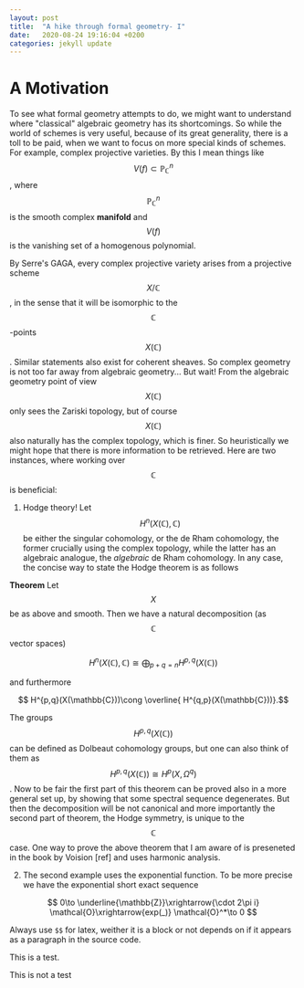 ```yaml
---
layout: post
title:  "A hike through formal geometry- I"
date:   2020-08-24 19:16:04 +0200
categories: jekyll update
---
```

<h1>A Motivation</h1>

To see what formal geometry attempts to do, we might want to understand where "classical" algebraic geometry has its shortcomings. So while the world of schemes is very useful, because of its great generality, there is a toll to be paid, when we want to focus on more special kinds of schemes. For example, complex projective varieties. By this I mean things like $$ V(f)\subset \mathbb{P}^n_{\mathbb{C}}$$, where $$\mathbb{P}^n_{\mathbb{C}}$$ is the smooth complex **manifold** and $$V(f)$$ is the vanishing set of a homogenous polynomial.

By Serre's GAGA, every complex projective variety arises from a projective scheme $$X/\mathbb{C}$$, in the sense that it will be isomorphic to the $$\mathbb{C}$$-points $$X(\mathbb{C})$$. Similar statements also exist for coherent sheaves. So complex geometry is not too far away from algebraic geometry... But wait! From the algebraic geometry point of view $$X(\mathbb{C})$$ only sees the Zariski topology, but of course $$X(\mathbb{C})$$ also naturally has the complex topology, which is finer. So heuristically we might hope that there is more information to be retrieved. Here are two instances, where working over $$\mathbb{C}$$ is beneficial: 

1. Hodge theory! Let $$H^n(X(\mathbb{C}),\mathbb{C})$$ be either the singular cohomology, or the de Rham cohomology, the former crucially using the complex topology, while the latter has an algebraic analogue, the *algebraic* de Rham cohomology. In any case, the concise way to state the Hodge theorem is as follows

**Theorem** Let $$X$$ be as above and smooth. Then we have a natural decomposition (as $$\mathbb{C}$$ vector spaces)

$$H^n(X(\mathbb{C}),\mathbb{C})\cong\bigoplus_{p+q=n} H^{p,q}(X(\mathbb{C})) $$

and  furthermore

$$  H^{p,q}(X(\mathbb{C}))\cong \overline{ H^{q,p}(X(\mathbb{C}))}.$$


The groups $$H^{p,q}(X(\mathbb{C}))$$ can be defined as Dolbeaut cohomology groups, but one can also think of them as 
$$H^{p,q}(X(\mathbb{C}))\cong H^p(X,\Omega^q)$$. 
 Now to be fair the first part of this theorem can be proved also in a more general set up, by showing that some spectral sequence degenerates. But then the decomposition will be not canonical and more importantly the second part of theorem, the Hodge symmetry, is unique to the $$\mathbb{C}$$ case. One way to prove the above theorem that I am aware of is preseneted in the book by Voision [ref] and uses harmonic analysis. 

2. The second example uses the exponential function. To be more precise we have the exponential short exact sequence

$$ 
    0\to \underline{\mathbb{Z}}\xrightarrow{\cdot 2\pi i} \mathcal{O}\xrightarrow{exp(_)} \mathcal{O}^*\to 0
$$

Always use `$$` for latex, weither it is a block or not depends on if it appears as a paragraph in the source code.




This is a test.

This is not a test